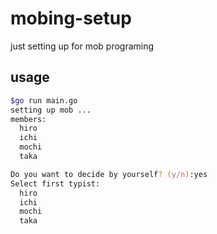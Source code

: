 # mobing-setup
just setting up for mob programing

## usage

```zsh
$go run main.go
setting up mob ...
members:
  hiro
  ichi
  mochi
  taka

```

```zsh
Do you want to decide by yourself? (y/n):yes
Select first typist:
  hiro
  ichi
  mochi
  taka
```